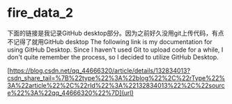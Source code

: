 # fire_data_2
下面的链接是我记录GitHub desktop部分。因为之前好久没用git上传代码，有点不记得了就用GitHub desktop
The following link is my documentation for using GitHub Desktop. Since I haven't used Git to upload code for a while, I don't quite remember the process, so I decided to utilize GitHub Desktop.

[https://blog.csdn.net/qq_44666320/article/details/132834013?csdn_share_tail=%7B%22type%22%3A%22blog%22%2C%22rType%22%3A%22article%22%2C%22rId%22%3A%22132834013%22%2C%22source%22%3A%22qq_44666320%22%7D](url)

